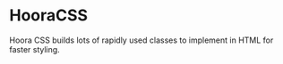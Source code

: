 # HooraCSS

Hoora CSS builds lots of rapidly used classes to implement in HTML for faster styling.  